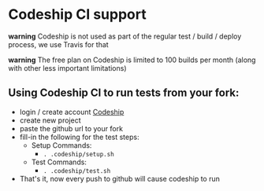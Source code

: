 # Codeship CI support

**warning** Codeship is not used as part of the regular test / build / deploy process, we use Travis for that

**warning** The free plan on Codeship is limited to 100 builds per month (along with other less important limitations)

## Using Codeship CI to run tests from your fork:
* login / create account [Codeship](https://codeship.com/)
* create new project
* paste the github url to your fork
* fill-in the following for the test steps:
  * Setup Commands:
    * `. .codeship/setup.sh`
  * Test Commands:
    * `. .codeship/test.sh`
* That's it, now every push to github will cause codeship to run

